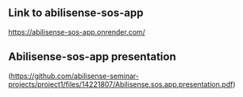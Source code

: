 ## Link to abilisense-sos-app
https://abilisense-sos-app.onrender.com/

## Abilisense-sos-app presentation
(https://github.com/abilisense-seminar-projects/project1/files/14221807/Abilisense.sos.app.presentation.pdf)
